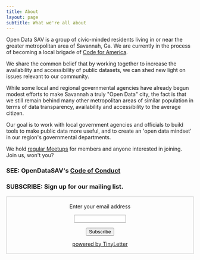 ```yaml
---
title: About
layout: page
subtitle: What we're all about
---
```


Open Data SAV is a group of civic-minded residents living in or near the greater metropolitan area of Savannah, Ga. We are currently in the process of becoming a local brigade of [Code for America](http://codeforamerica.org).

We share the common belief that by working together to increase the availability and accessibility of public datasets, we can shed new light on issues relevant to our community. 

While some local and regional governmental agencies have already begun modest efforts to make Savannah a truly "Open Data" city, the fact is that we still remain behind many other metropolitan areas of similar population in terms of data transparency, availability and accessibility to the average citizen. 

Our goal is to work with local government agencies and officials to build tools to make public data more useful, and to create an 'open data mindset' in our region's governmental departments.

We hold [regular Meetups](https://www.meetup.com/Open-Data-Savannah/) for members and anyone interested in joining. Join us, won't you?

### SEE: OpenDataSAV's [Code of Conduct](codeofconduct.md)



### SUBSCRIBE: Sign up for our mailing list.
 <form style="border:1px solid #ccc;padding:3px;text-align:center;" action="https://tinyletter.com/carlvlewis" method="post" target="popupwindow" onsubmit="window.open('https://tinyletter.com/carlvlewis', 'popupwindow', 'scrollbars=yes,width=800,height=600');return true"><p><label for="tlemail">Enter your email address</label></p><p><input type="text" style="width:140px" name="email" id="tlemail" /></p><input type="hidden" value="1" name="embed"/><input type="submit" value="Subscribe" /><p><a href="https://tinyletter.com" target="_blank">powered by TinyLetter</a></p></form>
         
